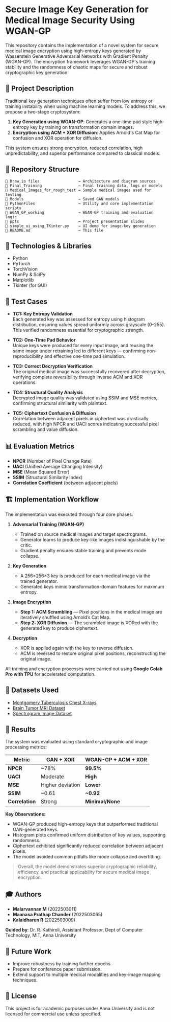 # Secure Image Key Generation for Medical Image Security Using WGAN-GP

This repository contains the implementation of a novel system for secure medical image encryption using high-entropy keys generated by Wasserstein Generative Adversarial Networks with Gradient Penalty (WGAN-GP). The encryption framework leverages WGAN-GP's training stability and the randomness of chaotic maps for secure and robust cryptographic key generation.

## 🧠 Project Description

Traditional key generation techniques often suffer from low entropy or training instability when using machine learning models. To address this, we propose a two-stage cryptosystem:

1. **Key Generation using WGAN-GP**: Generates a one-time pad style high-entropy key by training on transformation domain images.  
2. **Encryption using ACM + XOR Diffusion**: Applies Arnold's Cat Map for confusion and XOR operation for diffusion.

This system ensures strong encryption, reduced correlation, high unpredictability, and superior performance compared to classical models.

## 📂 Repository Structure

```
📁 Draw.io files                 → Architecture and diagram sources  
📁 Final_Training                → Final training data, logs or models  
📁 Medical_Images_for_rough_test → Sample medical images used for testing  
📁 Models                        → Saved GAN models  
📁 PythonFiles                   → Utility and core implementation scripts  
📁 WGAN_GP_working               → WGAN-GP training and evaluation logic  
📁 ppts                          → Project presentation slides  
📄 simple_ui_using_TKinter.py    → UI demo for image-key generation  
📄 README.md                     → This file  
```

## 🔧 Technologies & Libraries

- Python  
- PyTorch  
- TorchVision  
- NumPy & SciPy  
- Matplotlib  
- Tkinter (for GUI)

## 🧪 Test Cases

- **TC1: Key Entropy Validation**  
  Each generated key was assessed for entropy using histogram distribution, ensuring values spread uniformly across grayscale (0–255). This verified randomness essential for cryptographic strength.

- **TC2: One-Time Pad Behavior**  
  Unique keys were produced for every input image, and reusing the same image under retraining led to different keys — confirming non-reproducibility and effective one-time pad simulation.

- **TC3: Correct Decryption Verification**  
  The original medical image was successfully recovered after decryption, verifying complete reversibility through inverse ACM and XOR operations.

- **TC4: Structural Quality Analysis**  
  Decrypted image quality was validated using SSIM and MSE metrics, confirming structural similarity with plaintext.

- **TC5: Ciphertext Confusion & Diffusion**  
  Correlation between adjacent pixels in ciphertext was drastically reduced, with high NPCR and UACI scores indicating successful pixel scrambling and value diffusion.

## 📊 Evaluation Metrics

- **NPCR** (Number of Pixel Change Rate)  
- **UACI** (Unified Average Changing Intensity)  
- **MSE** (Mean Squared Error)  
- **SSIM** (Structural Similarity Index)  
- **Correlation Coefficient** (between adjacent pixels)

## 🏗️ Implementation Workflow

The implementation was executed through four core phases:

1. **Adversarial Training (WGAN-GP)**  
   - Trained on source medical images and target spectrograms.  
   - Generator learns to produce key-like images indistinguishable by the critic.  
   - Gradient penalty ensures stable training and prevents mode collapse.

2. **Key Generation**  
   - A 256×256×3 key is produced for each medical image via the trained generator.  
   - Generated keys mimic transformation-domain features for maximum entropy.

3. **Image Encryption**  
   - **Step 1: ACM Scrambling** — Pixel positions in the medical image are iteratively shuffled using Arnold’s Cat Map.  
   - **Step 2: XOR Diffusion** — The scrambled image is XORed with the generated key to produce ciphertext.

4. **Decryption**  
   - XOR is applied again with the key to reverse diffusion.  
   - ACM is reversed to restore original pixel positions, reconstructing the original image.

All training and encryption processes were carried out using **Google Colab Pro with TPU** for accelerated computation.

## 🧪 Datasets Used

- [Montgomery Tuberculosis Chest X-rays](https://www.kaggle.com/datasets/raddar/tuberculosis-chest-xrays-montgomery)  
- [Brain Tumor MRI Dataset](https://www.kaggle.com/masoudnickparvar/brain-tumor-mri-dataset)  
- [Spectrogram Image Dataset](https://www.kaggle.com/datasets/vishalbakshi/hms-hbac-training-spectrogram-images)

## 📌 Results

The system was evaluated using standard cryptographic and image processing metrics:

| **Metric**                | **GAN + XOR**    | **WGAN-GP + ACM + XOR** |
|--------------------------|------------------|--------------------------|
| **NPCR**                 | ~78%             | **99.5%**                |
| **UACI**                 | Moderate         | **High**                 |
| **MSE**                  | Higher deviation | **Lower**                |
| **SSIM**                 | ~0.61            | **~0.92**                |
| **Correlation**          | Strong           | **Minimal/None**         |

**Key Observations:**
- WGAN-GP produced high-entropy keys that outperformed traditional GAN-generated keys.
- Histogram plots confirmed uniform distribution of key values, supporting randomness.
- Ciphertext exhibited significantly reduced correlation between adjacent pixels.
- The model avoided common pitfalls like mode collapse and overfitting.

> Overall, the model demonstrates superior cryptographic reliability, efficiency, and practical applicability for secure medical image encryption.

## 🎓 Authors

- **Malarvannan M** (2022503011)  
- **Maanasa Prathap Chander** (2022503065)  
- **Kalaidharun R** (2022503009)  

**Guided by**: Dr. R. Kathiroli, Assistant Professor, Dept of Computer Technology, MIT, Anna University

## 📅 Future Work

- Improve robustness by training further epochs.  
- Prepare for conference paper submission.  
- Extend support to multiple medical modalities and key-image mapping techniques.

## 📄 License

This project is for academic purposes under Anna University and is not licensed for commercial use unless specified.
